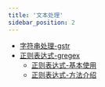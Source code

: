 ```yaml
---
title: '文本处理'
sidebar_position: 2
---
```


- [字符串处理-gstr](output/goframe-v2.0-md/组件列表/文本处理/字符串处理-gstr)
- [正则表达式-gregex](output/goframe-v2.0-md/组件列表/文本处理/正则表达式-gregex)
  - [正则表达式-基本使用](output/goframe-v2.0-md/组件列表/文本处理/正则表达式-gregex/正则表达式-基本使用)
  - [正则表达式-方法介绍](output/goframe-v2.0-md/组件列表/文本处理/正则表达式-gregex/正则表达式-方法介绍)